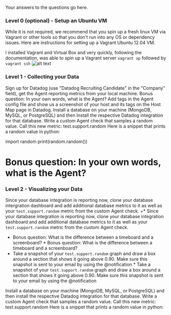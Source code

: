 Your answers to the questions go here.

### Level 0 (optional) - Setup an Ubuntu VM
While it is not required, we recommend that you spin up a fresh linux VM via Vagrant or other tools so that you don't run into any OS or dependency issues. Here are instructions for setting up a Vagrant Ubuntu 12.04 VM.

I installed Vagrant and Virtual Box and very quickly, following the documentation, was able to spin up a Vagrant server `vagrant up` followed by `vagrant ssh`
![alt text](./images/vagrant.jpg?raw=true  "Vagrant Server")

### Level 1 - Collecting your Data

Sign up for Datadog (use "Datadog Recruiting Candidate" in the "Company" field), get the Agent reporting metrics from your local machine.
Bonus question: In your own words, what is the Agent?
Add tags in the Agent config file and show us a screenshot of your host and its tags on the Host Map page in Datadog.
Install a database on your machine (MongoDB, MySQL, or PostgreSQL) and then install the respective Datadog integration for that database.
Write a custom Agent check that samples a random value. Call this new metric: test.support.random
Here is a snippet that prints a random value in python:

import random
print(random.random())



# Bonus question: In your own words, what is the Agent?

### Level 2 - Visualizing your Data

 Since your database integration is reporting now, clone your database intergration dashboard and add additional database metrics to it as well as your `test.support.random` metric from the custom Agent check.		 +* Since your database integration is reporting now, clone your database integration dashboard and add additional database metrics to it as well as your `test.support.random` metric from the custom Agent check.
  * Bonus question: What is the difference between a timeboard and a screenboard?		  * Bonus question: What is the difference between a timeboard and a screenboard?
  * Take a snapshot of your `test.support.random` graph and draw a box around a section that shows it going above 0.90. Make sure this snapshot is sent to your email by using the @notification		  * Take a snapshot of your `test.support.random` graph and draw a box around a section that shows it going above 0.90. Make sure this snapshot is sent to your email by using the @notification


Install a database on your machine (MongoDB, MySQL, or PostgreSQL) and then install the respective Datadog integration for that database.
Write a custom Agent check that samples a random value. Call this new metric: test.support.random
Here is a snippet that prints a random value in python:
